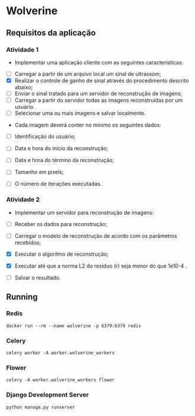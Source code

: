 # Wolverine

## Requisitos da aplicação

### Atividade 1

- Implementar uma aplicação cliente com as seguintes características:

- [ ] Carregar a partir de um arquivo local um sinal de ultrassom;
- [x] Realizar o controle de ganho de sinal através do procedimento descrito abaixo;
- [ ] Enviar o sinal tratado para um servidor de reconstrução de imagens;
- [ ] Carregar a partir do servidor todas as imagens reconstruídas por um usuário.
- [ ] Selecionar uma ou mais imagens e salvar localmente.

- Cada imagem deverá conter no mínimo os seguintes dados:

- [ ] Identificação do usuário;
- [ ] Data e hora do início da reconstrução;
- [ ] Data e hora do término da reconstrução;
- [ ] Tamanho em pixels;
- [ ] O número de iterações executadas.


### Atividade 2

- Implementar um servidor para reconstrução de imagens:

- [ ] Receber os dados para reconstrução;
- [ ] Carregar o modelo de reconstrução de acordo com os parâmetros recebidos;
- [x] Executar o algoritmo de reconstrução;
- [x] Executar até que a norma L2 do resíduo (r) seja menor do que 1e10-4 .
- [ ] Salvar o resultado.


## Running

### Redis
```
docker run --rm --name wolverine -p 6379:6379 redis
```

### Celery
```
celery worker -A worker.wolverine_workers
```

### Flower
```
celery -A worker.wolverine_workers flower
```

### Django Development Server
```
python manage.py runserver
```
